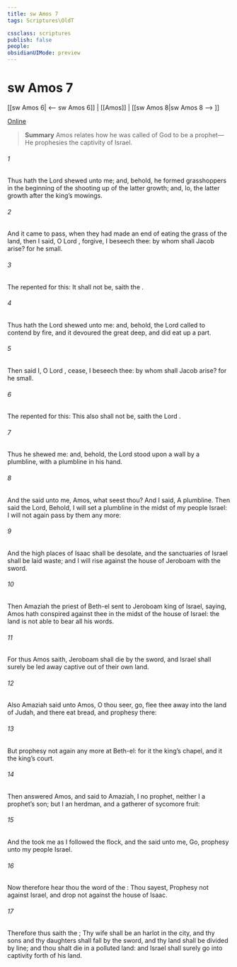 ```yaml
---
title: sw Amos 7
tags: Scriptures\OldT

cssclass: scriptures
publish: false
people:
obsidianUIMode: preview
---
```


# sw Amos 7
[[sw Amos 6| <-- sw Amos 6]] | [[Amos]] | [[sw Amos 8|sw Amos 8 --> ]]

[Online](https://churchofjesuschrist.org/study/scriptures/ot/amos/7?lang=eng)

> __Summary__
Amos relates how he was called of God to be a prophet—He prophesies the captivity of Israel.

###### 1 
Thus hath the Lord  shewed unto me; and, behold, he formed grasshoppers in the beginning of the shooting up of the latter growth; and, lo,  the latter growth after the king’s mowings.

###### 2 
And it came to pass,  when they had made an end of eating the grass of the land, then I said, O Lord , forgive, I beseech thee: by whom shall Jacob arise? for he  small.

###### 3 
The  repented for this: It shall not be, saith the .

###### 4 
Thus hath the Lord  shewed unto me: and, behold, the Lord  called to contend by fire, and it devoured the great deep, and did eat up a part.

###### 5 
Then said I, O Lord , cease, I beseech thee: by whom shall Jacob arise? for he  small.

###### 6 
The  repented for this: This also shall not be, saith the Lord .

###### 7 
Thus he shewed me: and, behold, the Lord stood upon a wall  by a plumbline, with a plumbline in his hand.

###### 8 
And the  said unto me, Amos, what seest thou? And I said, A plumbline. Then said the Lord, Behold, I will set a plumbline in the midst of my people Israel: I will not again pass by them any more:

###### 9 
And the high places of Isaac shall be desolate, and the sanctuaries of Israel shall be laid waste; and I will rise against the house of Jeroboam with the sword.

###### 10 
Then Amaziah the priest of Beth-el sent to Jeroboam king of Israel, saying, Amos hath conspired against thee in the midst of the house of Israel: the land is not able to bear all his words.

###### 11 
For thus Amos saith, Jeroboam shall die by the sword, and Israel shall surely be led away captive out of their own land.

###### 12 
Also Amaziah said unto Amos, O thou seer, go, flee thee away into the land of Judah, and there eat bread, and prophesy there:

###### 13 
But prophesy not again any more at Beth-el: for it  the king’s chapel, and it  the king’s court.

###### 14 
Then answered Amos, and said to Amaziah, I  no prophet, neither  I a prophet’s son; but I  an herdman, and a gatherer of sycomore fruit:

###### 15 
And the  took me as I followed the flock, and the  said unto me, Go, prophesy unto my people Israel.

###### 16 
Now therefore hear thou the word of the : Thou sayest, Prophesy not against Israel, and drop not  against the house of Isaac.

###### 17 
Therefore thus saith the ; Thy wife shall be an harlot in the city, and thy sons and thy daughters shall fall by the sword, and thy land shall be divided by line; and thou shalt die in a polluted land: and Israel shall surely go into captivity forth of his land.

